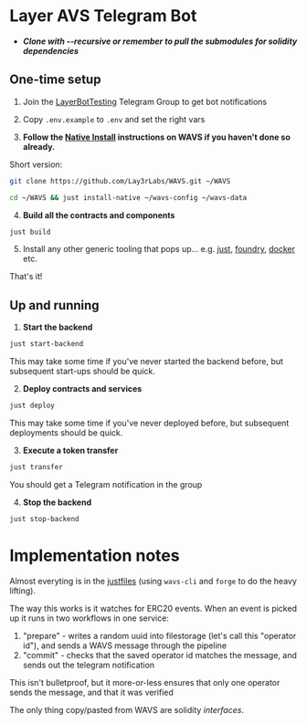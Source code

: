 # Layer AVS Telegram Bot 

* _**Clone with --recursive or remember to pull the submodules for solidity dependencies**_

## One-time setup

1. Join the [LayerBotTesting](https://t.me/LayerBotTesting) Telegram Group to get bot notifications

2. Copy `.env.example` to `.env` and set the right vars

3. **Follow the [Native Install](https://github.com/Lay3rLabs/WAVS/blob/main/docs/QUICKSTART.md#running-natively) instructions on WAVS if you haven't done so already.**

Short version:

```bash
git clone https://github.com/Lay3rLabs/WAVS.git ~/WAVS

cd ~/WAVS && just install-native ~/wavs-config ~/wavs-data
```

4. **Build all the contracts and components**

```bash
just build
```

5. Install any other generic tooling that pops up... e.g. [just](https://github.com/casey/just), [foundry](https://book.getfoundry.sh/getting-started/installation), [docker](https://www.docker.com/) etc.

That's it!

## Up and running

1. **Start the backend**

```bash
just start-backend
```

This may take some time if you've never started the backend before, but subsequent start-ups should be quick.

2. **Deploy contracts and services**

```bash
just deploy
```

This may take some time if you've never deployed before, but subsequent deployments should be quick.

3. **Execute a token transfer**

```bash
just transfer
```

You should get a Telegram notification in the group

4. **Stop the backend**

```bash
just stop-backend
```

# Implementation notes

Almost everyting is in the [justfiles](justfiles) (using `wavs-cli` and `forge` to do the heavy lifting).

The way this works is it watches for ERC20 events. When an event is picked up it runs in two workflows in one service:

1. "prepare" - writes a random uuid into filestorage (let's call this "operator id"), and sends a WAVS message through the pipeline
2. "commit" - checks that the saved operator id matches the message, and sends out the telegram notification

This isn't bulletproof, but it more-or-less ensures that only one operator sends the message, and that it was verified

The only thing copy/pasted from WAVS are solidity _interfaces_.
